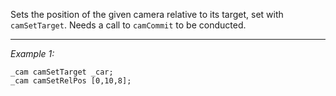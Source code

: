Sets the position of the given camera relative to its target, set with `camSetTarget`. Needs a call to `camCommit` to be conducted.


---
*Example 1:*
```sqf
_cam camSetTarget _car;
_cam camSetRelPos [0,10,8];
```